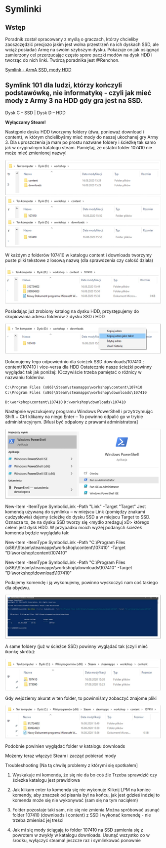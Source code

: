 # Symlinki

## Wstęp

Poradnik został opracowany z myślą o graczach, którzy chcieliby zaoszczędzić precjozo jakim jest wolna przestrzeń na ich dyskach SSD, ale wciąż posiadać Armę na swoim szybszym dysku. Pokazuje on jak osiągnąć zamierzony cel przerzucając często spore paczki modów na dysk HDD i tworząc do nich linki. Twórcą poradnika jest @Renchon. 

  [Symlink - ArmA SSD, mody HDD](https://drive.google.com/file/d/1lWbsHtAd6JXc7X-ZiMUpWLUAMQwwKrw9/view)


## Symlink 101 dla ludzi, którzy kończyli podstawówkę, nie informatykę - czyli jak mieć mody z Army 3 na HDD gdy gra jest na SSD.

Dysk C – SSD | Dysk D – HDD

**Wyłączamy Steam!**

Następnie dysku HDD tworzymy foldery (dwa, ponieważ download i content), w którym
chcielibyśmy mieć mody do naszej ukochanej gry Army 3. Dla uproszczenia ja mam po
prostu nazwane foldery i ścieżkę tak samo jak w oryginalnym katalogu steam.
Pamiętaj, że ostatni folder 107410 nie może mieć zmienionej nazwy!

![image](../_data/guides/symlink101/scr1.png)
![image](../_data/guides/symlink101/scr2.png)

W każdym z folderów 107410 w katalogu content i downloads tworzymy puste pliki tekstowe z
losową nazwą (dla sprawdzenia czy całość działa)

![image](../_data/guides/symlink101/scr3.png)

Posiadając już zrobiony katalog na dysku HDD, przystępujemy do skopiowania adresu folderów z
dysku SSD i HDD

![image](../_data/guides/symlink101/scr4.png)

Dokonujemy tego odpowiednio dla ścieżek SSD downloads/107410 ; content/107410 i vice-versa dla
HDD
Ostatecznie nasze ścieżki powinny wyglądać tak jak poniżej: (Oczywiście trzeba pamiętać o różnicy w
nazwaniu folderów.

`C:\Program Files (x86)\Steam\steamapps\workshop\content\107410`
`C:\Program Files (x86)\Steam\steamapps\workshop\downloads\107410`

`D:\workshop\content\107410`
`D:\workshop\downloads\107410`

Następnie wyszukujemy programu Windows PowerShell i przytrzymując Shift + Ctrl klikamy na niego
Enter – To powinno odpalić go w trybie administracyjnym. [Musi być odpalony z prawami
administratora]

![image](../_data/guides/symlink101/scr5.png)

New-Item -ItemType SymbolicLink -Path "Link" -Target "Target"
Jest komendą używaną do symlinku – w miejscu Link (pomiędzy znakami cudzysłowia)
dajemy ścieżkę do dysku SSD a w miejscu Target to SSD. Oznacza to, że na dysku SSD tworzy się
<mydło zredaguj xD> którego celem jest dysk HDD.
W przypadku moich wyżej podanych ścieżek komenda będzie wyglądała tak:

New-Item -ItemType SymbolicLink -Path "C:\Program Files
(x86)\Steam\steamapps\workshop\content\107410" -Target
"D:\workshop\content\107410"

New-Item -ItemType SymbolicLink -Path "C:\Program Files
(x86)\Steam\steamapps\workshop\downloads\107410" -Target
"D:\workshop\download\107410"

Podajemy komendę i ją wykonujemy, powinno wyskoczyć nam coś takiego dla obydwu.

![image](../_data/guides/symlink101/scr6.png)

A same foldery (już w ścieżce SSD) powinny wyglądać tak (czyli mieć ikonkę skrótu):

![image](../_data/guides/symlink101/scr7.png)

Gdy wejdziemy akurat w ten folder, to powinniśmy zobaczyć znajome pliki

![image](../_data/guides/symlink101/scr8.png)

Podobnie powinien wyglądać folder w katalogu downloads

Możemy teraz włączyć Steam i zacząć pobierać mody

Troubleshooting [Na tą chwilę problemy z którymi się spotkałem]
1. Wyskakuje mi komenda, że się nie da bo coś źle
Trzeba sprawdzić czy ścieżka katalogu jest prawidłowa

2. Jak klikam enter to komenda się nie wykonuje
Kliknij LPM na koniec komendy, aby znaczek od pisania był na końcu, jak
jest gdzieś indziej to komenda może się nie wykonywać (sam się na tym
naciąłem)

3. Folder pozostaje taki sam, nic się nie zmienia
Można spróbować usunąć folder 107410 (downloads i content) z SSD i
wykonać komendę - nie trzeba zmieniać jej treści

4. Jak mi się mody ściągają to folder 107410 na SSD zamienia się z
powrotem w zwykły w katalogu downloads.
Usunąć wszystko co w środku, wyłączyć steama! jeszcze raz i
symlinkować ponownie
